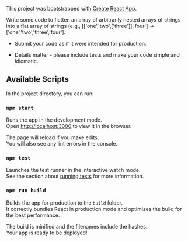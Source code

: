 This project was bootstrapped with [Create React App](https://github.com/facebookincubator/create-react-app).

Write some code to flatten an array of arbitrarily nested arrays of strings into a flat array of strings (e.g., [['one','two',['three']],'four'] -> ['one','two','three','four'].

* Submit your code as if it were intended for production.

* Details matter - please include tests and make your code simple and idiomatic.

## Available Scripts

In the project directory, you can run:

### `npm start`

Runs the app in the development mode.<br>
Open [http://localhost:3000](http://localhost:3000) to view it in the browser.

The page will reload if you make edits.<br>
You will also see any lint errors in the console.

### `npm test`

Launches the test runner in the interactive watch mode.<br>
See the section about [running tests](#running-tests) for more information.

### `npm run build`

Builds the app for production to the `build` folder.<br>
It correctly bundles React in production mode and optimizes the build for the best performance.

The build is minified and the filenames include the hashes.<br>
Your app is ready to be deployed!

